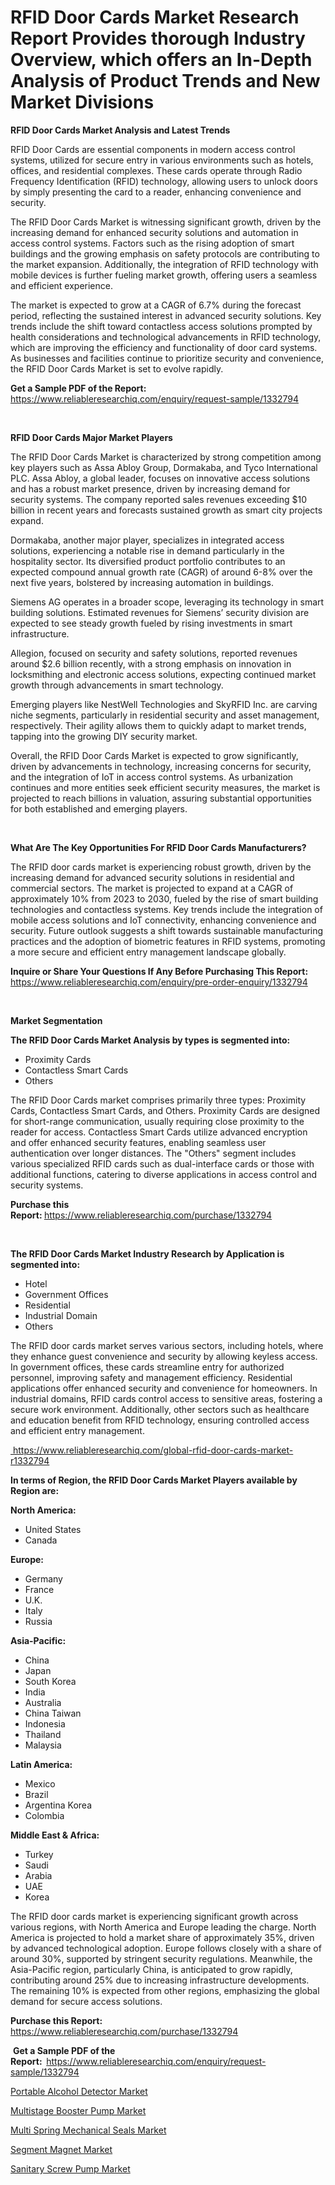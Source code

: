 <p><h1>RFID Door Cards Market Research Report Provides thorough Industry Overview, which offers an In-Depth Analysis of Product Trends and New Market Divisions</h1></p><p><strong>RFID Door Cards Market Analysis and Latest Trends</strong></p>
<p><p>RFID Door Cards are essential components in modern access control systems, utilized for secure entry in various environments such as hotels, offices, and residential complexes. These cards operate through Radio Frequency Identification (RFID) technology, allowing users to unlock doors by simply presenting the card to a reader, enhancing convenience and security.</p><p>The RFID Door Cards Market is witnessing significant growth, driven by the increasing demand for enhanced security solutions and automation in access control systems. Factors such as the rising adoption of smart buildings and the growing emphasis on safety protocols are contributing to the market expansion. Additionally, the integration of RFID technology with mobile devices is further fueling market growth, offering users a seamless and efficient experience.</p><p>The market is expected to grow at a CAGR of 6.7% during the forecast period, reflecting the sustained interest in advanced security solutions. Key trends include the shift toward contactless access solutions prompted by health considerations and technological advancements in RFID technology, which are improving the efficiency and functionality of door card systems. As businesses and facilities continue to prioritize security and convenience, the RFID Door Cards Market is set to evolve rapidly.</p></p>
<p><strong>Get a Sample PDF of the Report:&nbsp;</strong> <a href="https://www.reliableresearchiq.com/enquiry/request-sample/1332794?utm_campaign=1141&utm_medium=2&utm_source=Github&utm_content=ia&utm_term=16122024&utm_id=rfid-door-cards">https://www.reliableresearchiq.com/enquiry/request-sample/1332794</a></p>
<p>&nbsp;</p>
<p><strong>RFID Door Cards Major Market Players</strong></p>
<p><p>The RFID Door Cards Market is characterized by strong competition among key players such as Assa Abloy Group, Dormakaba, and Tyco International PLC. Assa Abloy, a global leader, focuses on innovative access solutions and has a robust market presence, driven by increasing demand for security systems. The company reported sales revenues exceeding $10 billion in recent years and forecasts sustained growth as smart city projects expand.</p><p>Dormakaba, another major player, specializes in integrated access solutions, experiencing a notable rise in demand particularly in the hospitality sector. Its diversified product portfolio contributes to an expected compound annual growth rate (CAGR) of around 6-8% over the next five years, bolstered by increasing automation in buildings.</p><p>Siemens AG operates in a broader scope, leveraging its technology in smart building solutions. Estimated revenues for Siemens’ security division are expected to see steady growth fueled by rising investments in smart infrastructure.</p><p>Allegion, focused on security and safety solutions, reported revenues around $2.6 billion recently, with a strong emphasis on innovation in locksmithing and electronic access solutions, expecting continued market growth through advancements in smart technology.</p><p>Emerging players like NestWell Technologies and SkyRFID Inc. are carving niche segments, particularly in residential security and asset management, respectively. Their agility allows them to quickly adapt to market trends, tapping into the growing DIY security market.</p><p>Overall, the RFID Door Cards Market is expected to grow significantly, driven by advancements in technology, increasing concerns for security, and the integration of IoT in access control systems. As urbanization continues and more entities seek efficient security measures, the market is projected to reach billions in valuation, assuring substantial opportunities for both established and emerging players.</p></p>
<p>&nbsp;</p>
<p><strong>What Are The Key Opportunities For RFID Door Cards Manufacturers?</strong></p>
<p><p>The RFID door cards market is experiencing robust growth, driven by the increasing demand for advanced security solutions in residential and commercial sectors. The market is projected to expand at a CAGR of approximately 10% from 2023 to 2030, fueled by the rise of smart building technologies and contactless systems. Key trends include the integration of mobile access solutions and IoT connectivity, enhancing convenience and security. Future outlook suggests a shift towards sustainable manufacturing practices and the adoption of biometric features in RFID systems, promoting a more secure and efficient entry management landscape globally.</p></p>
<p><strong>Inquire or Share Your Questions If Any Before Purchasing This Report:</strong> <a href="https://www.reliableresearchiq.com/enquiry/pre-order-enquiry/1332794?utm_campaign=1141&utm_medium=2&utm_source=Github&utm_content=ia&utm_term=16122024&utm_id=rfid-door-cards">https://www.reliableresearchiq.com/enquiry/pre-order-enquiry/1332794</a></p>
<p>&nbsp;</p>
<p><strong>Market Segmentation</strong></p>
<p><strong>The RFID Door Cards Market Analysis by types is segmented into:</strong></p>
<p><ul><li>Proximity Cards</li><li>Contactless Smart Cards</li><li>Others</li></ul></p>
<p><p>The RFID Door Cards market comprises primarily three types: Proximity Cards, Contactless Smart Cards, and Others. Proximity Cards are designed for short-range communication, usually requiring close proximity to the reader for access. Contactless Smart Cards utilize advanced encryption and offer enhanced security features, enabling seamless user authentication over longer distances. The "Others" segment includes various specialized RFID cards such as dual-interface cards or those with additional functions, catering to diverse applications in access control and security systems.</p></p>
<p><strong>Purchase this Report:&nbsp;</strong><a href="https://www.reliableresearchiq.com/purchase/1332794?utm_campaign=1141&utm_medium=2&utm_source=Github&utm_content=ia&utm_term=16122024&utm_id=rfid-door-cards">https://www.reliableresearchiq.com/purchase/1332794</a></p>
<p>&nbsp;</p>
<p><strong>The RFID Door Cards Market Industry Research by Application is segmented into:</strong></p>
<p><ul><li>Hotel</li><li>Government Offices</li><li>Residential</li><li>Industrial Domain</li><li>Others</li></ul></p>
<p><p>The RFID door cards market serves various sectors, including hotels, where they enhance guest convenience and security by allowing keyless access. In government offices, these cards streamline entry for authorized personnel, improving safety and management efficiency. Residential applications offer enhanced security and convenience for homeowners. In industrial domains, RFID cards control access to sensitive areas, fostering a secure work environment. Additionally, other sectors such as healthcare and education benefit from RFID technology, ensuring controlled access and efficient entry management.</p></p>
<p><a href="https://www.reliableresearchiq.com/global-rfid-door-cards-market-r1332794?utm_campaign=1141&utm_medium=2&utm_source=Github&utm_content=ia&utm_term=16122024&utm_id=rfid-door-cards">&nbsp;https://www.reliableresearchiq.com/global-rfid-door-cards-market-r1332794</a></p>
<p><strong>In terms of Region, the RFID Door Cards Market Players available by Region are:</strong></p>
<p>
    <p> <strong> North America: </strong>
        <ul>
            <li>United States</li>
            <li>Canada</li>
        </ul>
        </p> 
    <p> <strong> Europe: </strong>
        <ul>
            <li>Germany</li>
            <li>France</li>
            <li>U.K.</li>
            <li>Italy</li>
            <li>Russia</li>
        </ul>
        </p> 
    <p> <strong> Asia-Pacific: </strong>
        <ul>
            <li>China</li>
            <li>Japan</li>
            <li>South Korea</li>
            <li>India</li>
            <li>Australia</li>
            <li>China Taiwan</li>
            <li>Indonesia</li>
            <li>Thailand</li>
            <li>Malaysia</li>
        </ul>
        </p> 
    <p> <strong> Latin America: </strong>
        <ul>
            <li>Mexico</li>
            <li>Brazil</li>
            <li>Argentina Korea</li>
            <li>Colombia</li>
        </ul>
        </p> 
    <p> <strong> Middle East & Africa: </strong>
        <ul>
            <li>Turkey</li>
            <li>Saudi</li>
            <li>Arabia</li>
            <li>UAE</li>
            <li>Korea</li>
        </ul>
    </p>
    </p>
<p><p>The RFID door cards market is experiencing significant growth across various regions, with North America and Europe leading the charge. North America is projected to hold a market share of approximately 35%, driven by advanced technological adoption. Europe follows closely with a share of around 30%, supported by stringent security regulations. Meanwhile, the Asia-Pacific region, particularly China, is anticipated to grow rapidly, contributing around 25% due to increasing infrastructure developments. The remaining 10% is expected from other regions, emphasizing the global demand for secure access solutions.</p></p>
<p><strong>Purchase this Report: </strong><a href="https://www.reliableresearchiq.com/purchase/1332794?utm_campaign=1141&utm_medium=2&utm_source=Github&utm_content=ia&utm_term=16122024&utm_id=rfid-door-cards">https://www.reliableresearchiq.com/purchase/1332794</a></p>
<p>&nbsp;<strong>Get a Sample PDF of the Report:&nbsp;&nbsp;</strong><a href="https://www.reliableresearchiq.com/enquiry/request-sample/1332794?utm_campaign=1141&utm_medium=2&utm_source=Github&utm_content=ia&utm_term=16122024&utm_id=rfid-door-cards">https://www.reliableresearchiq.com/enquiry/request-sample/1332794</a></p>
<p><strong></strong></p>
<p><p><a href="https://www.linkedin.com/pulse/portable-alcohol-detector-market-report-industry-drivers-kfove?utm_campaign=1141&utm_medium=2&utm_source=Github&utm_content=ia&utm_term=16122024&utm_id=rfid-door-cards">Portable Alcohol Detector Market</a></p><p><a href="https://www.linkedin.com/pulse/multistage-booster-pumpmarket-size-trends-growth-rate-42-cagr-uszke?utm_campaign=1141&utm_medium=2&utm_source=Github&utm_content=ia&utm_term=16122024&utm_id=rfid-door-cards">Multistage Booster Pump Market</a></p><p><a href="https://www.linkedin.com/pulse/multi-spring-mechanical-seals-market-size-2024-2031-reports-qtmse?utm_campaign=1141&utm_medium=2&utm_source=Github&utm_content=ia&utm_term=16122024&utm_id=rfid-door-cards">Multi Spring Mechanical Seals Market</a></p><p><a href="https://www.linkedin.com/pulse/understanding-segment-magnet-market-competitor-analysis-a49bc?utm_campaign=1141&utm_medium=2&utm_source=Github&utm_content=ia&utm_term=16122024&utm_id=rfid-door-cards">Segment Magnet Market</a></p><p><a href="https://www.linkedin.com/pulse/sanitary-screw-pump-market-analysis-report-global-insights-yuche?utm_campaign=1141&utm_medium=2&utm_source=Github&utm_content=ia&utm_term=16122024&utm_id=rfid-door-cards">Sanitary Screw Pump Market</a></p></p>